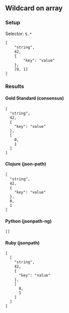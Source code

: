 ## Wildcard on array

### Setup
Selector: `$.*`

    [
        "string",
        42,
        {
            "key": "value"
        },
        [0, 1]
    ]

### Results
####  Gold Standard (consensus)

    [
      "string", 
      42, 
      {
        "key": "value"
      }, 
      [
        0, 
        1
      ]
    ]

#### Clojure (json-path)

    [
      "string", 
      42, 
      {
        "key": "value"
      }, 
      0, 
      1
    ]

#### Python (jsonpath-ng)

    []

#### Ruby (jsonpath)

    [
      [
        "string", 
        42, 
        {
          "key": "value"
        }, 
        [
          0, 
          1
        ]
      ]
    ]

